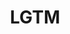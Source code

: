 ---
codehost: https://github.com/https://github.com/lgtmhq
facebook: https://www.facebook.com/lgtmhq/
googleplus: https://plus.google.com/106147712318647095994
linkedin: https://www.linkedin.com/company/lgtm
logohandle: lgtm
sort: lgtm
title: LGTM
twitter: https://x.com/lgtmhq
website: https://lgtm.com/
---
